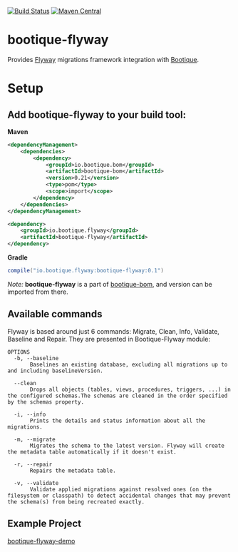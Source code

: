 [![Build Status](https://travis-ci.org/bootique/bootique-flyway.svg)](https://travis-ci.org/bootique/bootique-flyway)
[![Maven Central](https://maven-badges.herokuapp.com/maven-central/io.bootique.flyway/bootique-flyway/badge.svg)](https://maven-badges.herokuapp.com/maven-central/io.bootique.flyway/bootique-flyway/)

# bootique-flyway

Provides [Flyway](https://flywaydb.org/) migrations framework integration with [Bootique](http://bootique.io).

# Setup

## Add bootique-flyway to your build tool:

**Maven**
```xml
<dependencyManagement>
    <dependencies>
        <dependency>
            <groupId>io.bootique.bom</groupId>
            <artifactId>bootique-bom</artifactId>
            <version>0.21</version>
            <type>pom</type>
            <scope>import</scope>
        </dependency>
    </dependencies>
</dependencyManagement>

<dependency>
    <groupId>io.bootique.flyway</groupId>
    <artifactId>bootique-flyway</artifactId>
</dependency>
```

**Gradle**
```groovy
compile("io.bootique.flyway:bootique-flyway:0.1")
```

*Note:* **bootique-flyway** is a part of [bootique-bom](https://github.com/bootique/bootique-bom), and version can be 
imported from there.


## Available commands

Flyway is based around just 6 commands: Migrate, Clean, Info, Validate, Baseline and Repair. They are presented in 
Bootique-Flyway module:

```
OPTIONS
  -b, --baseline
       Baselines an existing database, excluding all migrations up to and including baselineVersion.

  --clean
       Drops all objects (tables, views, procedures, triggers, ...) in the configured schemas.The schemas are cleaned in the order specified by the schemas property.

  -i, --info
       Prints the details and status information about all the migrations.

  -m, --migrate
       Migrates the schema to the latest version. Flyway will create the metadata table automatically if it doesn't exist.

  -r, --repair
       Repairs the metadata table.

  -v, --validate
       Validate applied migrations against resolved ones (on the filesystem or classpath) to detect accidental changes that may prevent the schema(s) from being recreated exactly.
```

## Example Project

[bootique-flyway-demo](https://github.com/bootique-examples/bootique-flyway-demo)
